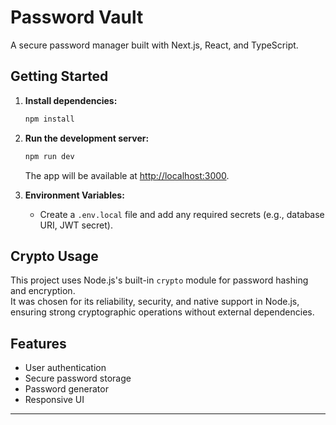 # Password Vault

A secure password manager built with Next.js, React, and TypeScript.

## Getting Started

1. **Install dependencies:**
   ```bash
   npm install
   ```

2. **Run the development server:**
   ```bash
   npm run dev
   ```
   The app will be available at [http://localhost:3000](http://localhost:3000).

3. **Environment Variables:**
   - Create a `.env.local` file and add any required secrets (e.g., database URI, JWT secret).

## Crypto Usage

This project uses Node.js's built-in `crypto` module for password hashing and encryption.  
It was chosen for its reliability, security, and native support in Node.js, ensuring strong cryptographic operations without external dependencies.

## Features

- User authentication
- Secure password storage
- Password generator
- Responsive UI

---
